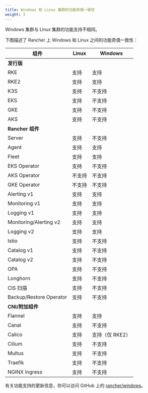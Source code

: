 ```yaml
---
title: Windows 和 Linux 集群的功能奇偶一致性
weight: 3
---
```


Windows 集群与 Linux 集群的功能支持不相同。

下图描述了 Rancher 上 Windows 和 Linux 之间的功能奇偶一致性：

| **组件** | **Linux** | **Windows** |
--- | --- | ---
| **发行版** |  |
| RKE | 支持 | 支持 |
| RKE2 | 支持 | 支持 |
| K3S | 支持 | 不支持 |
| EKS | 支持 | 不支持 |
| GKE | 支持 | 不支持 |
| AKS | 支持 | 不支持 |
| **Rancher 组件** |  |
| Server | 支持 | 不支持 |
| Agent | 支持 | 支持 |
| Fleet | 支持 | 支持 |
| EKS Operator | 支持 | 不支持 |
| AKS Operator | 不支持 | 不支持 |
| GKE Operator | 不支持 | 不支持 |
| Alerting v1 | 支持 | 支持 |
| Monitoring v1 | 支持 | 支持 |
| Logging v1 | 支持 | 支持 |
| Monitoring/Alerting v2 | 支持 | 支持 |
| Logging v2 | 支持 | 支持 |
| Istio | 支持 | 不支持 |
| Catalog v1 | 支持 | 不支持 |
| Catalog v2 | 支持 | 不支持 |
| OPA | 支持 | 不支持 |
| Longhorn | 支持 | 不支持 |
| CIS 扫描 | 支持 | 不支持 |
| Backup/Restore Operator | 支持 | 不支持 |
| **CNI/附加组件** |  |
| Flannel | 支持 | 支持 |
| Canal | 支持 | 不支持 |
| Calico | 支持 | 支持（仅 RKE2） |
| Cilium | 支持 | 不支持 |
| Multus | 支持 | 不支持 |
| Traefik | 支持 | 不支持 |
| NGINX Ingress | 支持 | 不支持 |

有关功能支持的更新信息，你可以访问 GitHub 上的 [rancher/windows](https://github.com/rancher/windows)。
